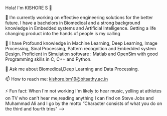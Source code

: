 Hola! I'm KISHORE S 👋

🔭 I’m currently working on effective engineering solutions for the better future. I have a bachelors in Biomedical and a strong background knowledge in Embedded systems and Artificial Intelligence. Getting a life changing product into the hands of people is my calling

👯 I have Profound knowledge in Machine Learning, Deep Learning, Image Processing, Sinal Processing, Pattern recognition and Embedded system Design. Proficient in Simulation software : Matlab and OpenSim with good Programming skills in C, C++ and Python.

💬 Ask me about Biomedical,Deep Learning and Data Processing.

📫 How to reach me: kishore.bm19@bitsathy.ac.in

⚡ Fun fact: When I'm not working I'm likely to hear music, yelling at athletes on TV who can't hear me,reading anything I can find on Steve Jobs and Muhammad Ali and I go by the motto “Character consists of what you do on the third and fourth tries" -->

